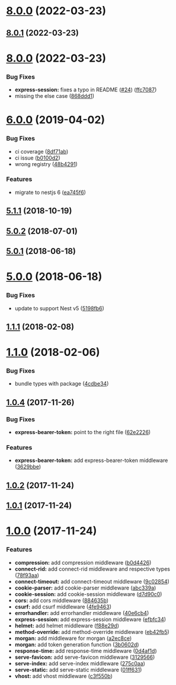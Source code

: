 # [8.0.0](https://github.com/asheliahut/nest-middlewares/compare/v8.0.1...v8.0.0) (2022-03-23)



## [8.0.1](https://github.com/asheliahut/nest-middlewares/compare/v8.0.0...v8.0.1) (2022-03-23)



# [8.0.0](https://github.com/asheliahut/nest-middlewares/compare/v6.0.0...v8.0.0) (2022-03-23)


### Bug Fixes

* **express-session:** fixes a typo in README ([#24](https://github.com/asheliahut/nest-middlewares/issues/24)) ([ffc7087](https://github.com/asheliahut/nest-middlewares/commit/ffc70871acf42e063e95329b9211bf1fdc9d40c3))
* missing the else case ([868ddd1](https://github.com/asheliahut/nest-middlewares/commit/868ddd1b35fdc2b769cb26673e6d286bfe1d914c))



# [6.0.0](https://github.com/asheliahut/nest-middlewares/compare/v5.1.1...v6.0.0) (2019-04-02)


### Bug Fixes

* ci coverage ([8df71ab](https://github.com/asheliahut/nest-middlewares/commit/8df71ab6dec827030645864dbd926f756f5049db))
* ci issue ([b0100d2](https://github.com/asheliahut/nest-middlewares/commit/b0100d2746ec411501f0e4606b362f3b26bd6d22))
* wrong registry ([48b4291](https://github.com/asheliahut/nest-middlewares/commit/48b42910567cdc026c3863217421b5cab7f94762))


### Features

* migrate to nestjs 6 ([ea745f6](https://github.com/asheliahut/nest-middlewares/commit/ea745f6c7bf91856790953140839f5ec88453be7))



## [5.1.1](https://github.com/asheliahut/nest-middlewares/compare/v5.0.2...v5.1.1) (2018-10-19)



## [5.0.2](https://github.com/asheliahut/nest-middlewares/compare/v5.0.1...v5.0.2) (2018-07-01)



## [5.0.1](https://github.com/asheliahut/nest-middlewares/compare/v5.0.0...v5.0.1) (2018-06-18)



# [5.0.0](https://github.com/asheliahut/nest-middlewares/compare/v1.1.1...v5.0.0) (2018-06-18)


### Bug Fixes

* update to support Nest v5 ([5198fb6](https://github.com/asheliahut/nest-middlewares/commit/5198fb646ef450b628aa1b4c760822b5ce90e43c))



## [1.1.1](https://github.com/asheliahut/nest-middlewares/compare/v1.1.0...v1.1.1) (2018-02-08)



# [1.1.0](https://github.com/asheliahut/nest-middlewares/compare/v1.0.4...v1.1.0) (2018-02-06)


### Bug Fixes

* bundle types with package ([4cdbe34](https://github.com/asheliahut/nest-middlewares/commit/4cdbe34be595a8da86bc06273aa0d9587c7224fc))



## [1.0.4](https://github.com/asheliahut/nest-middlewares/compare/v1.0.2...v1.0.4) (2017-11-26)


### Bug Fixes

* **express-bearer-token:** point to the right file ([62e2226](https://github.com/asheliahut/nest-middlewares/commit/62e2226250afc3e9cfc5485fdcd6096c5e15bf25))


### Features

* **express-bearer-token:** add express-bearer-token middleware ([3629bbe](https://github.com/asheliahut/nest-middlewares/commit/3629bbe103fac0a1aa55d9bd177add3f1874fffe))



## [1.0.2](https://github.com/asheliahut/nest-middlewares/compare/v1.0.1...v1.0.2) (2017-11-24)



## [1.0.1](https://github.com/asheliahut/nest-middlewares/compare/1.0.0...v1.0.1) (2017-11-24)



# [1.0.0](https://github.com/asheliahut/nest-middlewares/compare/f88e29d4b416f96162111c00ce3a13834c9722ca...1.0.0) (2017-11-24)


### Features

* **compression:** add compression middleware ([b0d4426](https://github.com/asheliahut/nest-middlewares/commit/b0d4426793be08f628bb7d365f0c9877afa82a57))
* **connect-rid:** add connect-rid middleware and respective types ([78f93aa](https://github.com/asheliahut/nest-middlewares/commit/78f93aa49ff698e6b3495ff02eb6ac618aa8ffba))
* **connect-timeout:** add connect-timeout middleware ([9c02854](https://github.com/asheliahut/nest-middlewares/commit/9c028543e2544554abb52afbbcc283c74ebef307))
* **cookie-parser:** add cookie-parser middleware ([abc339a](https://github.com/asheliahut/nest-middlewares/commit/abc339a9ab91ce000cd9956d7d9ffbce3b12fb2a))
* **cookie-session:** add cookie-session middleware ([d7d90c0](https://github.com/asheliahut/nest-middlewares/commit/d7d90c0c7a043e009a267d8f3ed42996c9957e26))
* **cors:** add cors middleware ([884635b](https://github.com/asheliahut/nest-middlewares/commit/884635bea907d538f82b7b7f8bb7bc50b896b33d))
* **csurf:** add csurf middleware ([4fe9463](https://github.com/asheliahut/nest-middlewares/commit/4fe9463e4e5d21d53db92ada6606d0006c316943))
* **errorhandler:** add errorhandler middleware ([40e6cb4](https://github.com/asheliahut/nest-middlewares/commit/40e6cb4ab66949864098f26a12519e1efcbacd4a))
* **express-session:** add express-session middleware ([efbfc34](https://github.com/asheliahut/nest-middlewares/commit/efbfc340562f34b8b8afec6c101ca8abc02d5072))
* **helmet:** add helmet middleware ([f88e29d](https://github.com/asheliahut/nest-middlewares/commit/f88e29d4b416f96162111c00ce3a13834c9722ca))
* **method-override:** add method-override middleware ([eb42fb5](https://github.com/asheliahut/nest-middlewares/commit/eb42fb52218a170c43e39360d8da4a4ca699b27f))
* **morgan:** add middleware for morgan ([a2ec8ce](https://github.com/asheliahut/nest-middlewares/commit/a2ec8ce60ded2d786dac74266098d7dc28ff6774))
* **morgan:** add token generation function ([3b0602d](https://github.com/asheliahut/nest-middlewares/commit/3b0602dc13b27784a7bd1cb2e3458388654cafd8))
* **response-time:** add response-time middleware ([0d4af1d](https://github.com/asheliahut/nest-middlewares/commit/0d4af1d55854869cc4be615b59c3dc5196a666a7))
* **serve-favicon:** add serve-favicon middleware ([3129566](https://github.com/asheliahut/nest-middlewares/commit/31295668d51bacf6ae4186f61dddec486cdb5db2))
* **serve-index:** add serve-index middleware ([275c0aa](https://github.com/asheliahut/nest-middlewares/commit/275c0aa9b161063bbceb09e8be63dba5649746b6))
* **serve-static:** add serve-static middleware ([01ff631](https://github.com/asheliahut/nest-middlewares/commit/01ff631b75f6c770d492f3ee7a8e8994a98b089e))
* **vhost:** add vhost middleware ([c3f550b](https://github.com/asheliahut/nest-middlewares/commit/c3f550bbf254b5c2af24a428f8d93dbd3114d18a))



